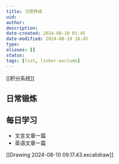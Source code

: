 ```yaml
---
title: 习惯养成
uid: 
author: 
description: 
date-created: 2024-08-10 01:45
date-modified: 2024-08-19 18:45
type: 
aliases: []
status: 
tags: [list, linker-exclude]
---
```


[[积分系统]]

## 日常锻炼

## 每日学习

- 文言文章一篇
- 英语文章一篇

[[Drawing 2024-08-10 09.17.43.excalidraw]]
